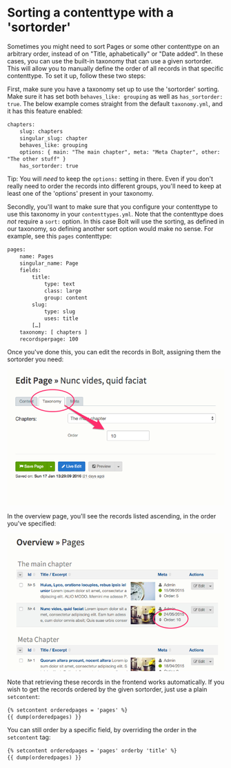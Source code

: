 Sorting a contenttype with a 'sortorder'
========================================

Sometimes you might need to sort Pages or some other contenttype on an
arbitrary order, instead of on "Title, aphabetically" or "Date added". In these
cases, you can use the built-in taxonomy that can use a given sortorder. This
will allow you to manually define the order of all records in that specific
contenttype. To set it up, follow these two steps:

First, make sure you have a taxonomy set up to use the 'sortorder' sorting.
Make sure it has set both `behaves_like: grouping` as well as `has_sortorder:
true`. The below example comes straight from the default `taxonomy.yml`, and it
has this feature enabled:

```
chapters:
    slug: chapters
    singular_slug: chapter
    behaves_like: grouping
    options: { main: "The main chapter", meta: "Meta Chapter", other: "The other stuff" }
    has_sortorder: true
```

Tip: You will _need_ to keep the `options:` setting in there. Even if you don't
really need to order the records into different groups, you'll need to keep at
least one of the 'options' present in your taxonomy.

Secondly, you'll want to make sure that you configure your contenttype to use
this taxonomy in your `contenttypes.yml`. Note that the contenttype does _not_
require a `sort:` option. In this case Bolt will use the sorting, as defined in
our taxonomy, so defining another sort option would make no sense. For example,
see this `pages` contenttype:

```
pages:
    name: Pages
    singular_name: Page
    fields:
        title:
            type: text
            class: large
            group: content
        slug:
            type: slug
            uses: title
        […]
    taxonomy: [ chapters ]
    recordsperpage: 100
```

Once you've done this, you can edit the records in Bolt, assigning them the
sortorder you need:

<a href="/files/howto_sortorder_1.png" class="popup"><img src="/files/howto_sortorder_1.png" width="590"></a><br>

In the overview page, you'll see the records listed ascending, in the order
you've specified:

<a href="/files/howto_sortorder_2.png" class="popup"><img src="/files/howto_sortorder_2.png" width="590"></a><br>

Note that retrieving these records in the frontend works automatically. If you
wish to get the records ordered by the given sortorder, just use a plain
`setcontent`:

```
{% setcontent orderedpages = 'pages' %}
{{ dump(orderedpages) }}
```

You can still order by a specific field, by overriding the order in the
`setcontent` tag:

```
{% setcontent orderedpages = 'pages' orderby 'title' %}
{{ dump(orderedpages) }}
```

